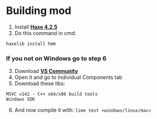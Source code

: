 # Building mod
1. Install [**Haxe 4.2.5**](https://haxe.org/download/version/4.2.5/)
2. Do this command in cmd:
```
haxelib install hmm
```
### If you not on Windows go to step 6
3. Download [**VS Community**](https://visualstudio.microsoft.com/downloads/)
4. Open it and go to Individual Components tab
5. Download these libs:
```
MSVC v142 - C++ x64/x86 build tools
Windows SDK
```
6. And now compile it with: `lime test <windows/linux/mac>`